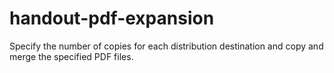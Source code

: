 # handout-pdf-expansion
Specify the number of copies for each distribution destination and copy and merge the specified PDF files.
